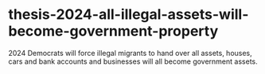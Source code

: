 # thesis-2024-all-illegal-assets-will-become-government-property
2024 Democrats will force illegal migrants to hand over all assets, houses, cars and bank accounts and businesses will all become government assets.
